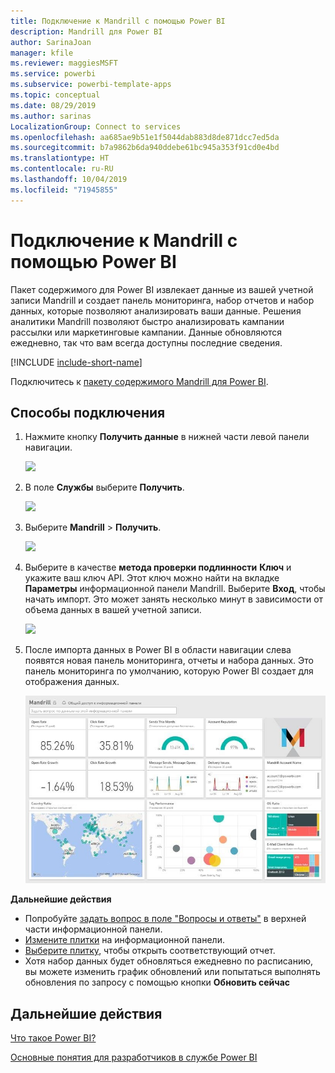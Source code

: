 ```yaml
---
title: Подключение к Mandrill с помощью Power BI
description: Mandrill для Power BI
author: SarinaJoan
manager: kfile
ms.reviewer: maggiesMSFT
ms.service: powerbi
ms.subservice: powerbi-template-apps
ms.topic: conceptual
ms.date: 08/29/2019
ms.author: sarinas
LocalizationGroup: Connect to services
ms.openlocfilehash: aa685ae9b51e1f5044dab883d8de871dcc7ed5da
ms.sourcegitcommit: b7a9862b6da940ddebe61bc945a353f91cd0e4bd
ms.translationtype: HT
ms.contentlocale: ru-RU
ms.lasthandoff: 10/04/2019
ms.locfileid: "71945855"
---
```

# <a name="connect-to-mandrill-with-power-bi"></a>Подключение к Mandrill с помощью Power BI
Пакет содержимого для Power BI извлекает данные из вашей учетной записи Mandrill и создает панель мониторинга, набор отчетов и набор данных, которые позволяют анализировать ваши данные. Решения аналитики Mandrill позволяют быстро анализировать кампании рассылки или маркетинговые кампании. Данные обновляются ежедневно, так что вам всегда доступны последние сведения.

[!INCLUDE [include-short-name](./includes/service-deprecate-content-packs.md)]

Подключитесь к [пакету содержимого Mandrill для Power BI](http://app.powerbi.com/getdata/services/mandrill).

## <a name="how-to-connect"></a>Способы подключения
1. Нажмите кнопку **Получить данные** в нижней части левой панели навигации.
   
    ![](media/service-connect-to-mandrill/getdata.png)
2. В поле **Службы** выберите **Получить**.
   
    ![](media/service-connect-to-mandrill/services.png)
3. Выберите **Mandrill** > **Получить**.
   
    ![](media/service-connect-to-mandrill/mandrill.png)
4. Выберите в качестве **метода проверки подлинности** **Ключ** и укажите ваш ключ API. Этот ключ можно найти на вкладке **Параметры** информационной панели Mandrill. Выберите **Вход**, чтобы начать импорт. Это может занять несколько минут в зависимости от объема данных в вашей учетной записи.
   
    ![](media/service-connect-to-mandrill/auth.png)
5. После импорта данных в Power BI в области навигации слева появятся новая панель мониторинга, отчеты и набора данных. Это панель мониторинга по умолчанию, которую Power BI создает для отображения данных.
   
    ![](media/service-connect-to-mandrill/mandrill-dashboard1.png)

**Дальнейшие действия**

* Попробуйте [задать вопрос в поле "Вопросы и ответы"](consumer/end-user-q-and-a.md) в верхней части информационной панели.
* [Измените плитки](service-dashboard-edit-tile.md) на информационной панели.
* [Выберите плитку](consumer/end-user-tiles.md), чтобы открыть соответствующий отчет.
* Хотя набор данных будет обновляться ежедневно по расписанию, вы можете изменить график обновлений или попытаться выполнять обновления по запросу с помощью кнопки **Обновить сейчас**

## <a name="next-steps"></a>Дальнейшие действия
[Что такое Power BI?](power-bi-overview.md)

[Основные понятия для разработчиков в службе Power BI](service-basic-concepts.md)

